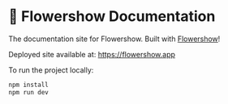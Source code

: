 # 🌷 Flowershow Documentation

The documentation site for Flowershow. Built with [Flowershow](https://github.com/datopian/flowershow)!

Deployed site available at: https://flowershow.app

To run the project locally:

```bash
npm install
npm run dev
```
